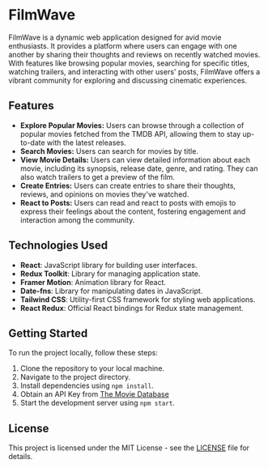 # FilmWave

FilmWave is a dynamic web application designed for avid movie enthusiasts. It provides a platform where users can engage with one another by sharing their thoughts and reviews on recently watched movies. With features like browsing popular movies, searching for specific titles, watching trailers, and interacting with other users' posts, FilmWave offers a vibrant community for exploring and discussing cinematic experiences.

## Features

- **Explore Popular Movies:** Users can browse through a collection of popular movies fetched from the TMDB API, allowing them to stay up-to-date with the latest releases.
- **Search Movies:** Users can search for movies by title.
- **View Movie Details:** Users can view detailed information about each movie, including its synopsis, release date, genre, and rating. They can also watch trailers to get a preview of the film.
- **Create Entries:** Users can create entries to share their thoughts, reviews, and opinions on movies they've watched.
- **React to Posts:** Users can read and react to posts with emojis to express their feelings about the content, fostering engagement and interaction among the community.

## Technologies Used

- **React**: JavaScript library for building user interfaces.
- **Redux Toolkit**: Library for managing application state.
- **Framer Motion**: Animation library for React.
- **Date-fns**: Library for manipulating dates in JavaScript.
- **Tailwind CSS**: Utility-first CSS framework for styling web applications.
- **React Redux**: Official React bindings for Redux state management.

## Getting Started

To run the project locally, follow these steps:

1. Clone the repository to your local machine.
2. Navigate to the project directory.
3. Install dependencies using `npm install`.
4. Obtain an API Key from [The Movie Database](https://developer.themoviedb.org/reference/intro/getting-started)
5. Start the development server using `npm start`.


## License

This project is licensed under the MIT License - see the [LICENSE](LICENSE) file for details.